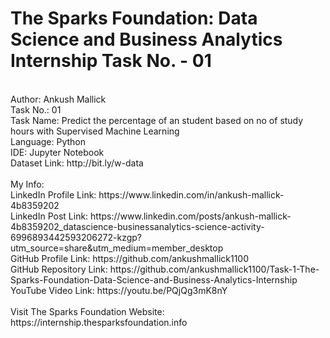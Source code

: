 # The Sparks Foundation: Data Science and Business Analytics Internship Task No. - 01
<br>
Author: Ankush Mallick <br>
Task No.: 01 <br>
Task Name: Predict the percentage of an student based on no of study hours with Supervised Machine Learning <br>
Language: Python <br>
IDE: Jupyter Notebook <br>
Dataset Link: http://bit.ly/w-data <br>
<br>
My Info: <br>
LinkedIn Profile Link: https://www.linkedin.com/in/ankush-mallick-4b8359202 <br>
LinkedIn Post Link: https://www.linkedin.com/posts/ankush-mallick-4b8359202_datascience-businessanalytics-science-activity-6996893442593206272-kzgp?utm_source=share&utm_medium=member_desktop  <br>
GitHub Profile Link: https://github.com/ankushmallick1100 <br>
GitHub Repository Link: https://github.com/ankushmallick1100/Task-1-The-Sparks-Foundation-Data-Science-and-Business-Analytics-Internship <br>
YouTube Video Link:  https://youtu.be/PQjQg3mK8nY  <br>
<br>
Visit The Sparks Foundation Website: https://internship.thesparksfoundation.info
